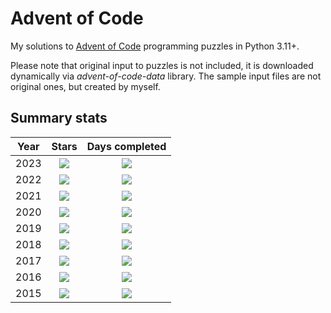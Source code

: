 # Advent of Code

My solutions to [Advent of Code](https://adventofcode.com/) programming puzzles in Python 3.11+.

Please note that original input to puzzles is not included, it is downloaded dynamically via *advent-of-code-data*
library. The sample input files are not original ones, but created by myself.

## Summary stats

| Year |                                Stars                                |                          Days completed                          | 
|:----:|:-------------------------------------------------------------------:|:----------------------------------------------------------------:|
| 2023 | ![](https://img.shields.io/badge/2023%20stars%20&#11088;-38-yellow)  | ![](https://img.shields.io/badge/2023%20days%20completed-19-red)  |
| 2022 | ![](https://img.shields.io/badge/2022%20stars%20&#11088;-50-yellow) | ![](https://img.shields.io/badge/2022%20days%20completed-25-red) |
| 2021 | ![](https://img.shields.io/badge/2021%20stars%20&#11088;-50-yellow) | ![](https://img.shields.io/badge/2021%20days%20completed-25-red) |
| 2020 | ![](https://img.shields.io/badge/2020%20stars%20&#11088;-6-yellow)  | ![](https://img.shields.io/badge/2020%20days%20completed-3-red)  |
| 2019 | ![](https://img.shields.io/badge/2019%20stars%20&#11088;-4-yellow)  | ![](https://img.shields.io/badge/2019%20days%20completed-2-red)  |
| 2018 | ![](https://img.shields.io/badge/2018%20stars%20&#11088;-2-yellow)  | ![](https://img.shields.io/badge/2018%20days%20completed-1-red)  |
| 2017 | ![](https://img.shields.io/badge/2017%20stars%20&#11088;-2-yellow)  | ![](https://img.shields.io/badge/2017%20days%20completed-1-red)  |
| 2016 | ![](https://img.shields.io/badge/2016%20stars%20&#11088;-2-yellow)  | ![](https://img.shields.io/badge/2016%20days%20completed-1-red)  |
| 2015 | ![](https://img.shields.io/badge/2015%20stars%20&#11088;-2-yellow)  | ![](https://img.shields.io/badge/2015%20days%20completed-1-red)  |
